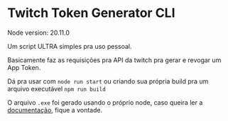 # Twitch Token Generator CLI

Node version: 20.11.0

Um script ULTRA simples pra uso pessoal. 

Basicamente faz as requisições pra API da twitch pra gerar e revogar um App Token.

Dá pra usar com `node run start` ou criando sua própria build pra um arquivo executável `npm run build`

O arquivo `.exe` foi gerado usando o próprio node, caso queira ler a [documentação](https://nodejs.org/docs/latest/api/single-executable-applications.html#single-executable-applications), fique a vontade.